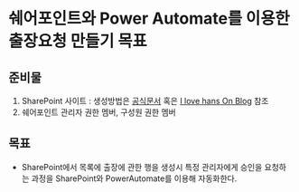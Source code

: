 # 쉐어포인트와 Power Automate를 이용한 출장요청 만들기 목표

## 준비물
1. SharePoint 사이트 : 생성방법은 [공식문서](https://docs.microsoft.com/ko-kr/sharepoint/create-site-collection) 혹은 [I love hans On Blog](https://m.blog.naver.com/dodream7/222007144896) 참조
2. 쉐어포인트 관리자 권한 멤버, 구성원 권한 멤버

## 목표
* SharePoint에서 목록에 출장에 관한 행을 생성시 특정 관리자에게 승인을 요청하는 과정을 SharePoint와 PowerAutomate를 이용해 자동화한다.